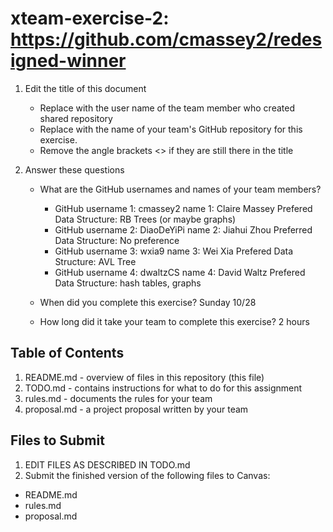 # xteam-exercise-2: https://github.com/cmassey2/redesigned-winner

1. Edit the title of this document
   * Replace <UserName> with the user name of the team member who created shared repository
   * Replace <GitHubRepositoryName> with the name of your team's GitHub repository for this exercise.
   * Remove the angle brackets <> if they are still there in the title

2. Answer these questions
   * What are the GitHub usernames and names of your team members?

       * GitHub username 1:   cmassey2    name 1: Claire Massey    Prefered Data Structure: RB Trees (or maybe graphs)
       * GitHub username 2:   DiaoDeYiPi    name 2: Jiahui Zhou Preferred Data Structure: No preference
       * GitHub username 3:   wxia9    name 3: Wei Xia  Prefered Data Structure: AVL Tree
       * GitHub username 4:    dwaltzCS   name 4: David Waltz  Prefered Data Structure: hash tables, graphs

   * When did you complete this exercise? Sunday 10/28
   * How long did it take your team to complete this exercise? 2 hours

## Table of Contents

1. README.md - overview of files in this repository (this file)
2. TODO.md - contains instructions for what to do for this assignment
3. rules.md - documents the rules for your team
4. proposal.md - a project proposal written by your team

## Files to Submit

1. EDIT FILES AS DESCRIBED IN TODO.md
2. Submit the finished version of the following files to Canvas:

* README.md
* rules.md
* proposal.md
